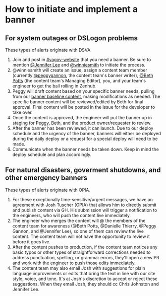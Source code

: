 # How to initiate and implement a banner

## For system outages or DSLogon problems

These types of alerts originate with DSVA.

1. Join and post in [#vagov-website](https://dsva.slack.com/messages/C52CL1PKQ) that you need a banner. Be sure to mention [@Jennifer Lee](https://dsva.slack.com/messages/DDAKY4ERY) and [@winniesmith](https://dsva.slack.com/messages/DD3Q0JD7F) to initiate the process.
2. @winniesmith will create an issue, assign a content team member (currently [@peggygannon](https://dsva.slack.com/messages/D0RBQ114N), the content team's banner writer), [@Beth Potts](https://dsva.slack.com/messages/D1KEA33K7) (the content team's Managing Editor), you, and your team's engineer to get the ball rolling in Zenhub. 
3. Peggy will draft content based on your specific banner needs, pulling from our [banner baseline content](https://github.com/department-of-veterans-affairs/va.gov-team/blob/master/products/global/banners/natural-disasters/2018-alert-banner-language.md), making modifications as needed. The specific banner content will be reviewed/edited by Beth for final approval. Final content will be posted in the issue for the developer to take over. 
4. Once the content is approved, the engineer will put the banner up in staging for Peggy, Beth, and the product owner/requester to review. 
5. After the banner has been reviewed, it can launch. Due to our deploy schedule and the urgency of the banner, banners will either be deployed during the daily deploy or a request for a special deploy will need to be made. 
6. Communicate when the banner needs be taken down. Keep in mind the deploy schedule and plan accordingly. 

## For natural disasters, goverment shutdowns, and other emergency banners

These types of alerts originate with OPIA.

1. For these exceptionally time-sensitive/urgent messages, we have an agreement with Josh Tuscher (OPIA) that allows him to directly submit and publish content via GH. His submission will trigger a notification to the engineers, who will push the content live immediately.
2. The engineer who merges the content will @ the members of the content team for awareness (@Beth Potts, @Danielle Thierry, @Peggy Gannon, and @Jennifer Lee), so one of them can review the live content. The content team will not have the opportunity to review it before it goes live.
3. After the content pushes to production, if the content team notices any basic typos or other types of straightforward corrections needed to address punctuation, spelling, or grammar errors, they'll open a new PR and work with the engineer to push those edits immediately.
4. The content team may also email Josh with suggestions for plain language improvements or edits that bring the text in line with our site style, voice, and tone. It's at Josh's discretion to accept or reject these suggestions. When they email Josh, they should cc Chris Johnston and Jennifer Lee. 

